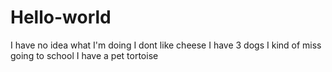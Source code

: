 # Hello-world
I have no idea what I'm doing
I dont like cheese
I have 3 dogs
I kind of miss going to school
I have a pet tortoise

